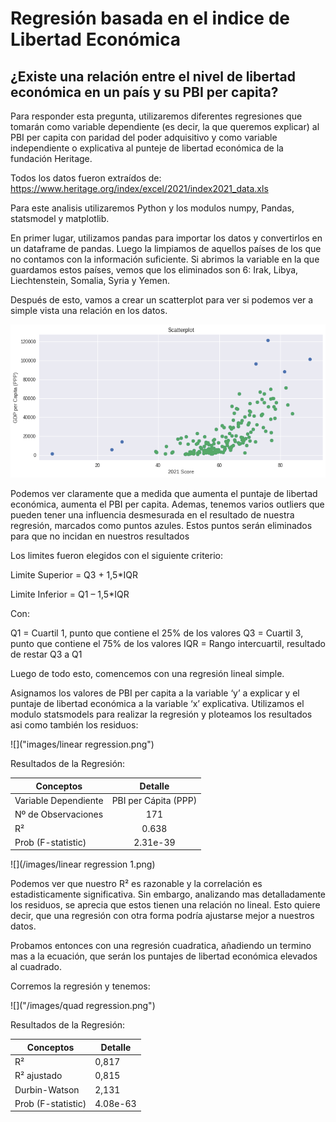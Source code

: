 # Regresión basada en el indice de Libertad Económica

## ¿Existe una relación entre el nivel de libertad económica en un país y su PBI per capita?

Para responder esta pregunta, utilizaremos diferentes regresiones que tomarán como variable dependiente (es decir, la que queremos explicar) al PBI per capita con paridad del poder adquisitivo y como variable independiente o explicativa al punteje de libertad económica de la fundación Heritage.

Todos los datos fueron extraídos de: https://www.heritage.org/index/excel/2021/index2021_data.xls

Para este analisis utilizaremos Python y los modulos numpy, Pandas, statsmodel y matplotlib.

En primer lugar, utilizamos pandas para importar los datos y convertirlos en un dataframe de pandas. Luego la limpiamos de aquellos países de los que no contamos con la información suficiente. Si abrimos la variable en la que guardamos estos países, vemos que los eliminados son 6: Irak, Libya, Liechtenstein, Somalia, Syria y Yemen.

Después de esto, vamos a crear un scatterplot para ver si podemos ver a simple vista una relación en los datos.

![](images/scatterplot.png)

Podemos ver claramente que a medida que aumenta el puntaje de libertad económica, aumenta el PBI per capita. Ademas, tenemos varios outliers que pueden tener una influencia desmesurada en el resultado de nuestra regresión, marcados como puntos azules. Estos puntos serán eliminados para que no incidan en nuestros resultados



Los limites fueron elegidos con el siguiente criterio:

Limite Superior = Q3 + 1,5*IQR

Limite Inferior = Q1 – 1,5*IQR

Con:

Q1 = Cuartil 1, punto que contiene el 25% de los valores
Q3 = Cuartil 3, punto que contiene el 75% de los valores
IQR = Rango intercuartil, resultado de restar Q3 a Q1

Luego de todo esto, comencemos con una regresión lineal simple.

Asignamos los valores de PBI per capita a la variable ‘y’ a explicar y el puntaje de  libertad económica a la variable ‘x’ explicativa. Utilizamos el modulo statsmodels para realizar la regresión y ploteamos los resultados asi como también los residuos:

![]("images/linear regression.png")

Resultados de la Regresión:

|    Conceptos         |      Detalle       | 
| -------------------- |:------------------:|
|  Variable Dependiente  |PBI per Cápita (PPP)|
|  Nº de Observaciones   |         171        |
|  R²                    |        0.638       |
|  Prob (F-statistic)   |    2.31e-39        |


![](/images/linear regression 1.png)

Podemos ver que nuestro R² es razonable y la correlación es estadisticamente significativa. Sin embargo, analizando mas detalladamente los residuos, se aprecia que estos tienen una relación no lineal. Esto quiere decir, que una regresión con otra forma podría ajustarse mejor a nuestros datos.

Probamos entonces con una regresión cuadratica, añadiendo un termino mas a la ecuación, que serán los puntajes de libertad económica elevados al cuadrado.

Corremos la regresión y tenemos:

![]("/images/quad regression.png")

Resultados de la Regresión:

|   Conceptos   |    Detalle
|--------------|------------
|   R²   |    0,817   
|   R² ajustado   | 0,815
|   Durbin-Watson   |   2,131
|   Prob (F-statistic)   | 4.08e-63





